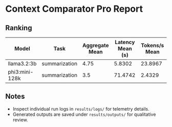 # Context Comparator Pro Report

## Ranking

| Model | Task | Aggregate Mean | Latency Mean (s) | Tokens/s Mean |
|-------|------|----------------|------------------|---------------|
| llama3.2:3b | summarization | 4.75 | 5.8302 | 23.8967 |
| phi3:mini-128k | summarization | 3.5 | 71.4742 | 2.4329 |

## Notes

- Inspect individual run logs in `results/logs/` for telemetry details.
- Generated outputs are saved under `results/outputs/` for qualitative review.